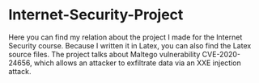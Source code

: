 # Internet-Security-Project
Here you can find my relation about the project I made for the Internet Security course. Because I written it in Latex, you can also find the Latex source files. The project talks about Maltego vulnerability CVE-2020-24656, which allows an attacker to exfiltrate data via an XXE injection attack.
